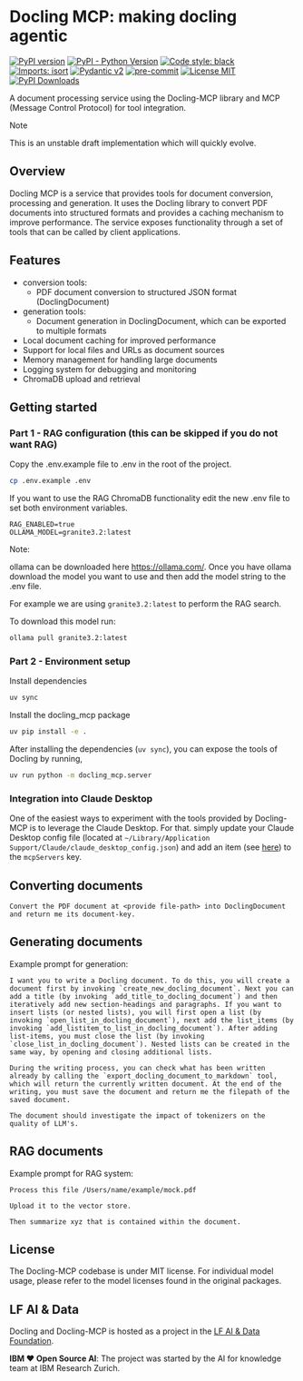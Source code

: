 # Docling MCP: making docling agentic 

[![PyPI version](https://img.shields.io/pypi/v/docling-mcp)](https://pypi.org/project/docling-mcp/)
[![PyPI - Python Version](https://img.shields.io/pypi/pyversions/docling-mcp)](https://pypi.org/project/docling-mcp/)
[![Code style: black](https://img.shields.io/badge/code%20style-black-000000.svg)](https://github.com/psf/black)
[![Imports: isort](https://img.shields.io/badge/%20imports-isort-%231674b1?style=flat&labelColor=ef8336)](https://pycqa.github.io/isort/)
[![Pydantic v2](https://img.shields.io/endpoint?url=https://raw.githubusercontent.com/pydantic/pydantic/main/docs/badge/v2.json)](https://pydantic.dev)
[![pre-commit](https://img.shields.io/badge/pre--commit-enabled-brightgreen?logo=pre-commit&logoColor=white)](https://github.com/pre-commit/pre-commit)
[![License MIT](https://img.shields.io/github/license/docling-project/docling-mcp)](https://opensource.org/licenses/MIT)
[![PyPI Downloads](https://static.pepy.tech/badge/docling-mcp/month)](https://pepy.tech/projects/docling-mcp)

A document processing service using the Docling-MCP library and MCP (Message Control Protocol) for tool integration.

 > [!NOTE]
> This is an unstable draft implementation which will quickly evolve.

## Overview

Docling MCP is a service that provides tools for document conversion, processing and generation. It uses the Docling library to convert PDF documents into structured formats and provides a caching mechanism to improve performance. The service exposes functionality through a set of tools that can be called by client applications.

## Features

- conversion tools:
    - PDF document conversion to structured JSON format (DoclingDocument)
- generation tools:
    - Document generation in DoclingDocument, which can be exported to multiple formats
- Local document caching for improved performance
- Support for local files and URLs as document sources
- Memory management for handling large documents
- Logging system for debugging and monitoring
- ChromaDB upload and retrieval

## Getting started

### Part 1 - RAG configuration (this can be skipped if you do not want RAG)

Copy the .env.example file to .env in the root of the project.

```sh
cp .env.example .env
```

If you want to use the RAG ChromaDB functionality edit the new .env file to set both environment variables.

```text
RAG_ENABLED=true
OLLAMA_MODEL=granite3.2:latest
```

Note:

ollama can be downloaded here https://ollama.com/. Once you have ollama download the model you want to use and then add the model string to the .env file.

For example we are using `granite3.2:latest` to perform the RAG search.

To download this model run:

```sh
ollama pull granite3.2:latest
```

### Part 2 - Environment setup

Install dependencies

```sh
uv sync
```

Install the docling_mcp package

```sh
uv pip install -e .
```

After installing the dependencies (`uv sync`), you can expose the tools of Docling by running,

```sh
uv run python -m docling_mcp.server
```

### Integration into Claude Desktop

One of the easiest ways to experiment with the tools provided by Docling-MCP is to leverage the Claude Desktop. For that. simply update your Claude Desktop config file (located at `~/Library/Application Support/Claude/claude_desktop_config.json`) and add an item (see [here](docs/integrations/claude_desktop_config.json)) to the `mcpServers` key. 

## Converting documents

```prompt
Convert the PDF document at <provide file-path> into DoclingDocument and return me its document-key.
```

## Generating documents

Example prompt for generation:

```prompt
I want you to write a Docling document. To do this, you will create a document first by invoking `create_new_docling_document`. Next you can add a title (by invoking `add_title_to_docling_document`) and then iteratively add new section-headings and paragraphs. If you want to insert lists (or nested lists), you will first open a list (by invoking `open_list_in_docling_document`), next add the list_items (by invoking `add_listitem_to_list_in_docling_document`). After adding list-items, you must close the list (by invoking `close_list_in_docling_document`). Nested lists can be created in the same way, by opening and closing additional lists.

During the writing process, you can check what has been written already by calling the `export_docling_document_to_markdown` tool, which will return the currently written document. At the end of the writing, you must save the document and return me the filepath of the saved document.

The document should investigate the impact of tokenizers on the quality of LLM's.
```

## RAG documents

Example prompt for RAG system:

```prompt
Process this file /Users/name/example/mock.pdf 

Upload it to the vector store. 

Then summarize xyz that is contained within the document.
```



## License

The Docling-MCP codebase is under MIT license. For individual model usage, please refer to the model licenses found in the original packages.

## LF AI & Data

Docling and Docling-MCP is hosted as a project in the [LF AI & Data Foundation](https://lfaidata.foundation/projects/).

**IBM ❤️ Open Source AI**: The project was started by the AI for knowledge team at IBM Research Zurich.

[docling_document]: https://docling-project.github.io/docling/concepts/docling_document/
[integrations]: https://docling-project.github.io/docling-mcp/integrations/